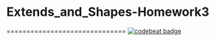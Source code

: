 # Extends_and_Shapes-Homework3
==============================
[![codebeat badge](https://codebeat.co/badges/b57b3451-d41a-4495-8fe2-fc1d1235a283)](https://codebeat.co/projects/github-com-omufurkan-extends_and_shapes-homework3-main)
